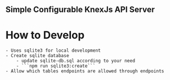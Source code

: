 ## Simple Configurable KnexJs API Server

# How to Develop

    - Uses sqlite3 for local development
    - Create sqlite database
        - update sqlite-db.sql according to your need
        - ```npm run sqlite3:create```
    - Allow which tables endpoints are allowed through endpoints
